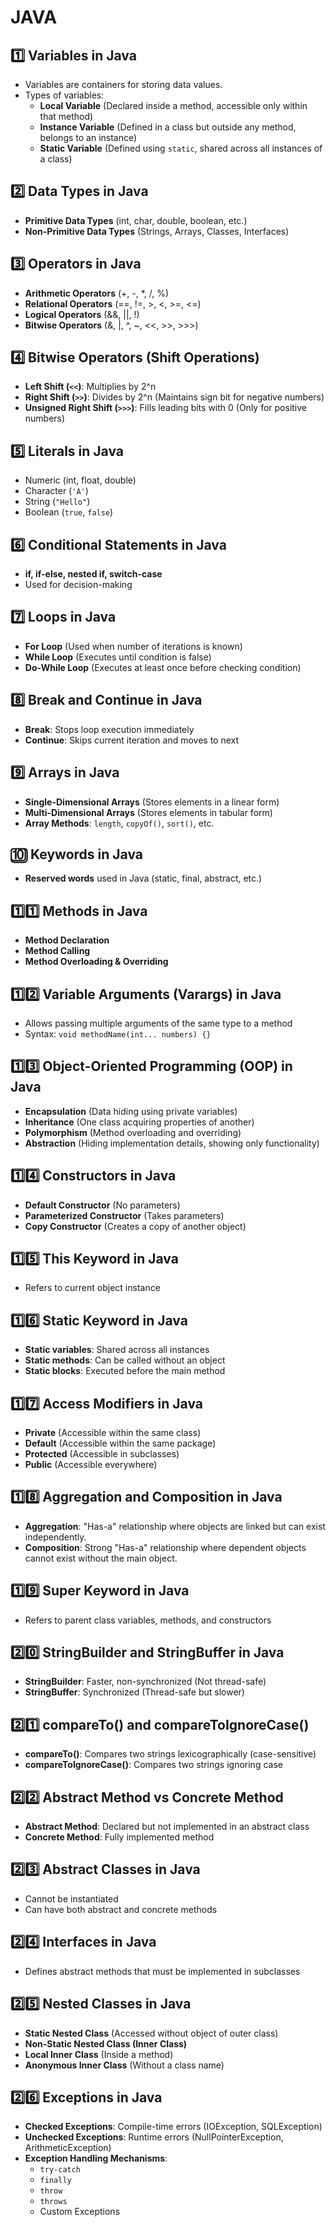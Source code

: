 # **JAVA**

## **1️⃣ Variables in Java**
- Variables are containers for storing data values.
- Types of variables:
  - **Local Variable** (Declared inside a method, accessible only within that method)
  - **Instance Variable** (Defined in a class but outside any method, belongs to an instance)
  - **Static Variable** (Defined using `static`, shared across all instances of a class)

## **2️⃣ Data Types in Java**
- **Primitive Data Types** (int, char, double, boolean, etc.)
- **Non-Primitive Data Types** (Strings, Arrays, Classes, Interfaces)

## **3️⃣ Operators in Java**
- **Arithmetic Operators** (+, -, *, /, %)
- **Relational Operators** (==, !=, >, <, >=, <=)
- **Logical Operators** (&&, ||, !)
- **Bitwise Operators** (&, |, ^, ~, <<, >>, >>>)

## **4️⃣ Bitwise Operators (Shift Operations)**
- **Left Shift (`<<`)**: Multiplies by 2^n
- **Right Shift (`>>`)**: Divides by 2^n (Maintains sign bit for negative numbers)
- **Unsigned Right Shift (`>>>`)**: Fills leading bits with 0 (Only for positive numbers)

## **5️⃣ Literals in Java**
- Numeric (int, float, double)
- Character (`'A'`)
- String (`"Hello"`)
- Boolean (`true`, `false`)

## **6️⃣ Conditional Statements in Java**
- **if, if-else, nested if, switch-case**
- Used for decision-making

## **7️⃣ Loops in Java**
- **For Loop** (Used when number of iterations is known)
- **While Loop** (Executes until condition is false)
- **Do-While Loop** (Executes at least once before checking condition)

## **8️⃣ Break and Continue in Java**
- **Break**: Stops loop execution immediately
- **Continue**: Skips current iteration and moves to next

## **9️⃣ Arrays in Java**
- **Single-Dimensional Arrays** (Stores elements in a linear form)
- **Multi-Dimensional Arrays** (Stores elements in tabular form)
- **Array Methods**: `length`, `copyOf()`, `sort()`, etc.

## **🔟 Keywords in Java**
- **Reserved words** used in Java (static, final, abstract, etc.)

## **1️⃣1️⃣ Methods in Java**
- **Method Declaration**
- **Method Calling**
- **Method Overloading & Overriding**

## **1️⃣2️⃣ Variable Arguments (Varargs) in Java**
- Allows passing multiple arguments of the same type to a method
- Syntax: `void methodName(int... numbers) {}`

## **1️⃣3️⃣ Object-Oriented Programming (OOP) in Java**
- **Encapsulation** (Data hiding using private variables)
- **Inheritance** (One class acquiring properties of another)
- **Polymorphism** (Method overloading and overriding)
- **Abstraction** (Hiding implementation details, showing only functionality)

## **1️⃣4️⃣ Constructors in Java**
- **Default Constructor** (No parameters)
- **Parameterized Constructor** (Takes parameters)
- **Copy Constructor** (Creates a copy of another object)

## **1️⃣5️⃣ This Keyword in Java**
- Refers to current object instance

## **1️⃣6️⃣ Static Keyword in Java**
- **Static variables**: Shared across all instances
- **Static methods**: Can be called without an object
- **Static blocks**: Executed before the main method

## **1️⃣7️⃣ Access Modifiers in Java**
- **Private** (Accessible within the same class)
- **Default** (Accessible within the same package)
- **Protected** (Accessible in subclasses)
- **Public** (Accessible everywhere)

## **1️⃣8️⃣ Aggregation and Composition in Java**
- **Aggregation**: "Has-a" relationship where objects are linked but can exist independently.
- **Composition**: Strong "Has-a" relationship where dependent objects cannot exist without the main object.

## **1️⃣9️⃣ Super Keyword in Java**
- Refers to parent class variables, methods, and constructors

## **2️⃣0️⃣ StringBuilder and StringBuffer in Java**
- **StringBuilder**: Faster, non-synchronized (Not thread-safe)
- **StringBuffer**: Synchronized (Thread-safe but slower)

## **2️⃣1️⃣ compareTo() and compareToIgnoreCase()**
- **compareTo()**: Compares two strings lexicographically (case-sensitive)
- **compareToIgnoreCase()**: Compares two strings ignoring case

## **2️⃣2️⃣ Abstract Method vs Concrete Method**
- **Abstract Method**: Declared but not implemented in an abstract class
- **Concrete Method**: Fully implemented method

## **2️⃣3️⃣ Abstract Classes in Java**
- Cannot be instantiated
- Can have both abstract and concrete methods

## **2️⃣4️⃣ Interfaces in Java**
- Defines abstract methods that must be implemented in subclasses

## **2️⃣5️⃣ Nested Classes in Java**
- **Static Nested Class** (Accessed without object of outer class)
- **Non-Static Nested Class (Inner Class)**
- **Local Inner Class** (Inside a method)
- **Anonymous Inner Class** (Without a class name)

## **2️⃣6️⃣ Exceptions in Java**
- **Checked Exceptions**: Compile-time errors (IOException, SQLException)
- **Unchecked Exceptions**: Runtime errors (NullPointerException, ArithmeticException)
- **Exception Handling Mechanisms**:
  - `try-catch`
  - `finally`
  - `throw`
  - `throws`
  - Custom Exceptions


